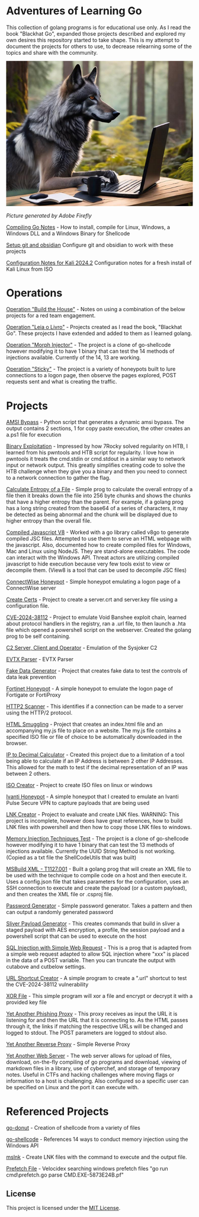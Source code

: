 # Adventures of Learning Go

This collection of golang programs is for educational use only.  As I read the book "Blackhat Go", expanded those projects described and explored my own desires this repository started to take shape.  This is my attempt to document the projects for others to use, to decrease relearning some of the topics and share with the community.

![wolfatkeyboard.png](/images/wolfatkeyboard.png)

*Picture generated by Adobe Firefly*


[Compiling Go Notes](Compiling_Notes.md) - How to install, compile for Linux, Windows, a Windows DLL and a Windows Binary for Shellcode

[Setup git and obsidian](gitAndObsidian.md) Configure git and obsidian to work with these projects

[Configuration Notes for Kali 2024.2](Kali2024.md) Configuration notes for a fresh install of Kali Linux from ISO

# Operations

[Operation "Build the House"](/redteam/README.md) - Notes on using a combination of the below projects for a red team engagement.

[Operation "Leia o Livro"](/BHGO/README.md) - Projects created as I read the book, "Blackhat Go".  These projects I have extended and added to them as I learned golang.

[Operation "Morph Injector"](/projects/memoryInjection/main.go) - The project is a clone of go-shellcode however modifying it to have 1 binary that can test the 14 methods of injections available.  Currently of the 14, 13 are working.  

[Operation "Sticky"](/projects/honeypots/README.md) - The project is a variety of honeypots built to lure connections to a logon page, then observe the pages explored, POST requests sent and what is creating the traffic.
# Projects

[AMSI Bypass](/projects/amsiBypass/README.md) - Python script that generates a dynamic amsi bypass.  The output contains 2 sections, 1 for copy paste execution, the other creates an a.ps1 file for execution

[Binary Exploitation](/projects/binaryExploitation/README.md) - Impressed by how 7Rocky solved regularity on HTB, I learned from his pwntools and HTB script for regularity.  I love how in pwntools it treats the cmd.stdin or cmd.stdout in a similar way to network input or network output.  This greatly simplifies creating code to solve the HTB challenge when they give you a binary and then you need to connect to a network connection to gather the flag.  

[Calculate Entropy of a File](/projects/calcEntropy/main.go) - Simple prog to calculate the overall entropy of a file then it breaks down the file into 256 byte chunks and shows the chunks that have a higher entropy than the parent.  For example, if a golang prog has a long string created from the base64 of a series of characters, it may be detected as being abnormal and the chunk will be displayed due to higher entropy than the overall file.

[Compiled Javascript V8](/projects/compileJavascriptV8/README.md) - Worked with a go library called v8go to generate compiled JSC files.  Attempted to use them to serve an HTML webpage with the javascript.  Also, documented how to create compiled files for Windows, Mac and Linux using NodeJS.  They are stand-alone executables.  The code can interact with the Windows API.  Threat actors are utilizing compiled javascript to hide execution because very few tools exist to view or decompile them. (View8 is a tool that can be used to decompile JSC files)  

[ConnectWise Honeypot](/projects/honeypots/connectwiseHoneypot) - Simple honeypot emulating a logon page of a ConnectWise server

[Create Certs](/projects/createCerts/README.md) - Project to create a server.crt and server.key file using a configuration file.

[CVE-2024-38112](/projects/cve-2024-38112/main.go) - Project to emulate Void Banshee exploit chain, learned about protocol handlers in the registry, ran a .url file, to then launch a .hta file which opened a powershell script on the webserver.  Created the golang prog to be self containing.

[C2 Server, Client and Operator](/projects/c2/README.md) - Emulation of the Sysjoker C2

[EVTX Parser](/projects/evtxParser/main.go) - EVTX Parser

[Fake Data Generator](/projects/fakeDataGenerator/README.md) - Project that creates fake data to test the controls of data leak prevention

[Fortinet Honeypot](/projects/honeypots/fortinetHoneypot/README.md) - A simple honeypot to emulate the logon page of Fortigate or FortiProxy

[HTTP2 Scanner](/projects/http2Scanner/main.go) - This identifies if a connection can be made to a server using the HTTP/2 protocol.

[HTML Smuggling](/projects/htmlSmuggling/README.md) - Project that creates an index.html file and an accompanying my.js file to place on a website.  The my.js file contains a specified ISO file or file of choice to be automatically downloaded in the browser.

[IP to Decimal Calculator](/projects/ipToDecimal/main.go) - Created this project due to a limitation of a tool being able to calculate if an IP Address is between 2 other IP Addresses.  This allowed for the math to test if the decimal representation of an IP was between 2 others.

[ISO Creator](/projects/isoCreator/README.md) - Project to create ISO files on linux or windows

[Ivanti Honeypot](/projects/honeypots/ivantiHoneypot/README.md) - A simple honeypot that I created to emulate an Ivanti Pulse Secure VPN to capture payloads that are being used

[LNK Creator](/projects/lnkCreator/README.md) - Project to evaluate and create LNK files.  WARNING: This project is incomplete, however does have great references, how to build LNK files with powershell and then how to copy those LNK files to windows.

[Memory Injection Techniques Test](/projects/memoryInjection/main.go) - The project is a clone of go-shellcode however modifying it to have 1 binary that can test the 13 methods of injections available.  Currently the UUID String Method is not working. (Copied as a txt file the ShellCodeUtils that was built)

[MSBuild XML - T1127.001](/projects/msBuildXML/README.md) - Built a golang prog that will create an XML file to be used with the technique to compile code on a host and then execute it.  Uses a config.json file that takes parameters for the configuration, uses an SSH connection to execute and create the payload (or a custom payload), and then creates the XML file or .csproj file.  

[Password Generator](/projects/passwordGenerator/README.md) - Simple password generator.  Takes a pattern and then can output a randomly generated password

[Sliver Payload Generator](/project/sliverPayloadGenerator/README.md) - This creates commands that build in sliver a staged payload with AES encryption, a profile, the session payload and a powershell script that can be used to execute on the host

[SQL Injection with Simple Web Request](/projects/injectionWebRequest/main.go) - This is a prog that is adapted from a simple web request adapted to allow SQL injection where "xxx" is placed in the data of a POST variable.  Then you can truncate the output with cutabove and cutbelow settings.

[URL Shortcut Creator](/projects/urlShortcut/main.go) - A simple program to create a ".url" shortcut to test the CVE-2024-38112 vulnerability

[XOR File](/projects/xorFile/main.go) - This simple program will xor a file and encrypt or decrypt it with a provided key file

[Yet Another Phishing Proxy](/projects/yaPhishingProxy/README.md) - This proxy receives as input the URL it is listening for and then the URL that it is connecting to.  As the HTML passes through it, the links if matching the respective URLs will be changed and logged to stdout.  The POST parameters are logged to stdout also.

[Yet Another Reverse Proxy](/projects/yaReverseProxy/main.go) - Simple Reverse Proxy

[Yet Another Web Server](/projects/yaWebServer/README.md) - The web server allows for upload of files, download, on-the-fly compiling of go programs and download, viewing of markdown files in a library, use of cyberchef, and storage of temporary notes.  Useful in CTFs and hacking challenges where moving flags or information to a host is challenging.  Also configured so a specific user can be specified on Linux and the port it can execute with.




# Referenced Projects

[go-donut](https://github.com/Binject/go-donut) - Creation of shellcode from a variety of files

[go-shellcode](https://github.com/Ne0nd0g/go-shellcode) - References 14 ways to conduct memory injection using the Windows API

[mslnk](https://github.com/gotopkg/mslnk) - Create LNK files with the command to execute and the output file.  

[Prefetch File](https://www.velocidex.com/golang/go-prefetch) - Velocidex searching windows prefetch files
"go run cmd\prefetch.go parse CMD.EXE-5873E24B.pf"


## License

This project is licensed under the [MIT License](/LICENSE.md).






